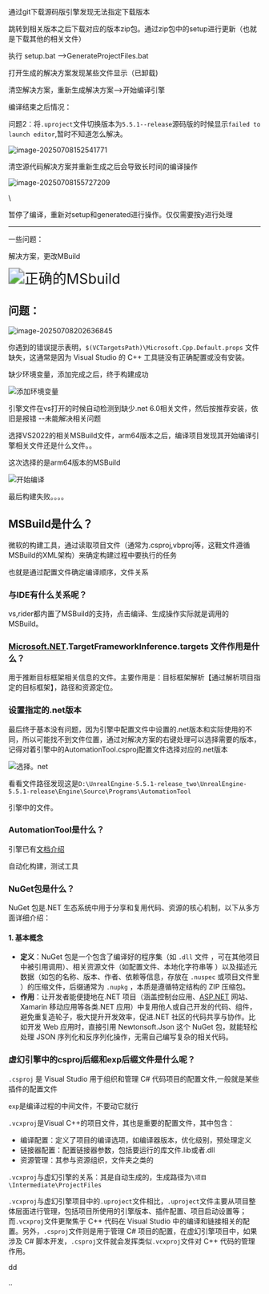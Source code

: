 通过git下载源码版引擎发现无法指定下载版本

跳转到相关版本之后下载对应的版本zip包。通过zip包中的setup进行更新（也就是下载其他的相关文件）

执行 setup.bat -->GenerateProjectFiles.bat 

打开生成的解决方案发现某些文件显示（已卸载)

清空解决方案，重新生成解决方案-->开始编译引擎

编译结束之后情况：



问题2：将`.uproject`文件切换版本为`5.5.1--release`源码版的时候显示`failed to launch editor`,暂时不知道怎么解决。

![image-20250708152541771](C:\Users\yinming.li\AppData\Roaming\Typora\typora-user-images\image-20250708152541771.png)



清空源代码解决方案并重新生成之后会导致长时间的编译操作



![image-20250708155727209](C:\Users\yinming.li\AppData\Roaming\Typora\typora-user-images\image-20250708155727209.png)



\

暂停了编译，重新对setup和generated进行操作。仅仅需要按y进行处理







-----

一些问题：



解决方案，更改MBuild

<img src="C:\Users\yinming.li\Desktop\MD\Snipaste\正确的MSbuild.png" alt="正确的MSbuild" style="zoom:200%;" />



## 问题：

![image-20250708202636845](C:\Users\yinming.li\AppData\Roaming\Typora\typora-user-images\image-20250708202636845.png)

你遇到的错误提示表明，`$(VCTargetsPath)\Microsoft.Cpp.Default.props` 文件缺失，这通常是因为 Visual Studio 的 C++ 工具链没有正确配置或没有安装。

缺少环境变量，添加完成之后，终于构建成功



![添加环境变量](C:\Users\yinming.li\Desktop\MD\Snipaste\添加环境变量.png)





引擎文件在vs打开的时候自动检测到缺少.net 6.0相关文件，然后按推荐安装，依旧是报错    --未能解决相关问题

选择VS2022的相关MSBuild文件，arm64版本之后，编译项目发现其开始编译引擎相关文件还是什么文件。。

这次选择的是arm64版本的MSBuild

![开始编译](C:\Users\yinming.li\Desktop\MD\Snipaste\开始编译.png)

最后构建失败。。。。





## MSBuild是什么？

微软的构建工具，通过读取项目文件（通常为.csproj,vbproj等，这鞋文件遵循MSBuild的XML架构）来确定构建过程中要执行的任务

也就是通过配置文件确定编译顺序，文件关系

### 与IDE有什么关系呢？

vs,rider都内置了MSBuild的支持，点击编译、生成操作实际就是调用的MSBuild。

### [Microsoft.NET](https://microsoft.net/).TargetFrameworkInference.targets 文件作用是什么？

用于推断目标框架相关信息的文件。主要作用是：目标框架解析【通过解析项目指定的目标框架】，路径和资源定位。



### 设置指定的.net版本

最后终于基本没有问题，因为引擎中配置文件中设置的.net版本和实际使用的不同，所以可能找不到文件位置，通过对解决方案的右键处理可以选择需要的版本，记得对着引擎中的AutomationTool.csproj配置文件选择对应的.net版本

![选择。net](C:\Users\yinming.li\Desktop\MD\Snipaste\选择。net.png)

看看文件路径发现这是`D:\UnrealEngine-5.5.1-release_two\UnrealEngine-5.5.1-release\Engine\Source\Programs\AutomationTool`

引擎中的文件。

### AutomationTool是什么？

引擎已有[文档介绍](https://dev.epicgames.com/documentation/zh-cn/unreal-engine/unreal-automation-tool-overview-for-unreal-engine)

自动化构建，测试工具



### NuGet包是什么？

NuGet 包是.NET 生态系统中用于分享和复用代码、资源的核心机制，以下从多方面详细介绍：

#### 1. 基本概念

- **定义**：NuGet 包是一个包含了编译好的程序集（如 `.dll` 文件 ，可在其他项目中被引用调用）、相关资源文件（如配置文件、本地化字符串等 ）以及描述元数据（如包的名称、版本、作者、依赖等信息，存放在 `.nuspec` 或项目文件里 ）的压缩文件，后缀通常为 `.nupkg` ，本质是遵循特定结构的 ZIP 压缩包。
- **作用**：让开发者能便捷地在.NET 项目（涵盖控制台应用、[ASP.NET](https://asp.net/) 网站、Xamarin 移动应用等各类.NET 应用）中复用他人或自己开发的代码、组件，避免重复造轮子，极大提升开发效率，促进.NET 社区的代码共享与协作。比如开发 Web 应用时，直接引用 Newtonsoft.Json 这个 NuGet 包，就能轻松处理 JSON 序列化和反序列化操作，无需自己编写复杂的相关代码。

### 虚幻引擎中的csproj后缀和exp后缀文件是什么呢？

`.csproj` 是 Visual Studio 用于组织和管理 C# 代码项目的配置文件,一般就是某些插件的配置文件

`exp`是编译过程的中间文件，不要动它就行

`.vcxproj`是Visual C++的项目文件，其也是重要的配置文件，其中包含：

- 编译配置：定义了项目的编译选项，如编译器版本，优化级别，预处理定义
- 链接器配置：配置链接器参数，包括要运行的库文件.lib或者.dll 
- 资源管理：其参与资源组织，文件夹之类的

`.vcxproj`与虚幻引擎的关系：其是自动生成的，生成路径为`\项目\Intermediate\ProjectFiles`

`.vcxproj`与虚幻引擎项目中的`.uproject`文件相比，`.uproject`文件主要从项目整体层面进行管理，包括项目所使用的引擎版本、插件配置、项目启动设置等；而`.vcxproj`文件更聚焦于 C++ 代码在 Visual Studio 中的编译和链接相关的配置。另外，`.csproj`文件则是用于管理 C# 项目的配置，在虚幻引擎项目中，如果涉及 C# 脚本开发，`.csproj`文件就会发挥类似`.vcxproj`文件对 C++ 代码的管理作用。



dd

..

